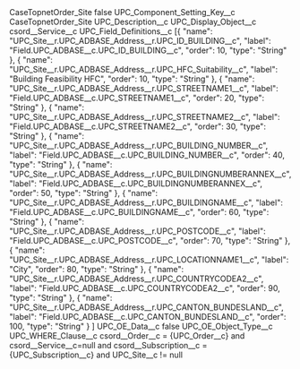 <?xml version="1.0" encoding="UTF-8"?>
<CustomMetadata xmlns="http://soap.sforce.com/2006/04/metadata" xmlns:xsi="http://www.w3.org/2001/XMLSchema-instance" xmlns:xsd="http://www.w3.org/2001/XMLSchema">
    <label>CaseTopnetOrder_Site</label>
    <protected>false</protected>
    <values>
        <field>UPC_Component_Setting_Key__c</field>
        <value xsi:type="xsd:string">CaseTopnetOrder_Site</value>
    </values>
    <values>
        <field>UPC_Description__c</field>
        <value xsi:nil="true"/>
    </values>
    <values>
        <field>UPC_Display_Object__c</field>
        <value xsi:type="xsd:string">csord__Service__c</value>
    </values>
    <values>
        <field>UPC_Field_Definitions__c</field>
        <value xsi:type="xsd:string">[{
		&quot;name&quot;: &quot;UPC_Site__r.UPC_ADBASE_Address__r.UPC_ID_BUILDING__c&quot;,
		&quot;label&quot;: &quot;Field.UPC_ADBASE__c.UPC_ID_BUILDING__c&quot;,
		&quot;order&quot;: 10,
		&quot;type&quot;: &quot;String&quot;
	}, { 
&quot;name&quot;: &quot;UPC_Site__r.UPC_ADBASE_Address__r.UPC_HFC_Suitability__c&quot;, 
&quot;label&quot;: &quot;Building Feasibility HFC&quot;, 
&quot;order&quot;: 10, 
&quot;type&quot;: &quot;String&quot; 
}, {
		&quot;name&quot;: &quot;UPC_Site__r.UPC_ADBASE_Address__r.UPC_STREETNAME1__c&quot;,
		&quot;label&quot;: &quot;Field.UPC_ADBASE__c.UPC_STREETNAME1__c&quot;,
		&quot;order&quot;: 20,
		&quot;type&quot;: &quot;String&quot;
	}, {
		&quot;name&quot;: &quot;UPC_Site__r.UPC_ADBASE_Address__r.UPC_STREETNAME2__c&quot;,
		&quot;label&quot;: &quot;Field.UPC_ADBASE__c.UPC_STREETNAME2__c&quot;,
		&quot;order&quot;: 30,
		&quot;type&quot;: &quot;String&quot;
	}, {
		&quot;name&quot;: &quot;UPC_Site__r.UPC_ADBASE_Address__r.UPC_BUILDING_NUMBER__c&quot;,
		&quot;label&quot;: &quot;Field.UPC_ADBASE__c.UPC_BUILDING_NUMBER__c&quot;,
		&quot;order&quot;: 40,
		&quot;type&quot;: &quot;String&quot;
	}, {
		&quot;name&quot;: &quot;UPC_Site__r.UPC_ADBASE_Address__r.UPC_BUILDINGNUMBERANNEX__c&quot;,
		&quot;label&quot;: &quot;Field.UPC_ADBASE__c.UPC_BUILDINGNUMBERANNEX__c&quot;,
		&quot;order&quot;: 50,
		&quot;type&quot;: &quot;String&quot;
	}, {
		&quot;name&quot;: &quot;UPC_Site__r.UPC_ADBASE_Address__r.UPC_BUILDINGNAME__c&quot;,
		&quot;label&quot;: &quot;Field.UPC_ADBASE__c.UPC_BUILDINGNAME__c&quot;,
		&quot;order&quot;: 60,
		&quot;type&quot;: &quot;String&quot;
	}, {
		&quot;name&quot;: &quot;UPC_Site__r.UPC_ADBASE_Address__r.UPC_POSTCODE__c&quot;,
		&quot;label&quot;: &quot;Field.UPC_ADBASE__c.UPC_POSTCODE__c&quot;,
		&quot;order&quot;: 70,
		&quot;type&quot;: &quot;String&quot;
	}, {
		&quot;name&quot;: &quot;UPC_Site__r.UPC_ADBASE_Address__r.UPC_LOCATIONNAME1__c&quot;,
		&quot;label&quot;: &quot;City&quot;,
		&quot;order&quot;: 80,
		&quot;type&quot;: &quot;String&quot;
	}, {
		&quot;name&quot;: &quot;UPC_Site__r.UPC_ADBASE_Address__r.UPC_COUNTRYCODEA2__c&quot;,
		&quot;label&quot;: &quot;Field.UPC_ADBASE__c.UPC_COUNTRYCODEA2__c&quot;,
		&quot;order&quot;: 90,
		&quot;type&quot;: &quot;String&quot;
	}, {
		&quot;name&quot;: &quot;UPC_Site__r.UPC_ADBASE_Address__r.UPC_CANTON_BUNDESLAND__c&quot;,
		&quot;label&quot;: &quot;Field.UPC_ADBASE__c.UPC_CANTON_BUNDESLAND__c&quot;,
		&quot;order&quot;: 100,
		&quot;type&quot;: &quot;String&quot;
	}
]</value>
    </values>
    <values>
        <field>UPC_OE_Data__c</field>
        <value xsi:type="xsd:boolean">false</value>
    </values>
    <values>
        <field>UPC_OE_Object_Type__c</field>
        <value xsi:nil="true"/>
    </values>
    <values>
        <field>UPC_WHERE_Clause__c</field>
        <value xsi:type="xsd:string">csord__Order__c = {UPC_Order__c} and csord__Service__c=null and csord__Subscription__c = {UPC_Subscription__c} and UPC_Site__c != null</value>
    </values>
</CustomMetadata>
